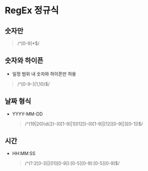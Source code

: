 # RegEx 정규식

## 숫자만

> /^[0-9]\*\$/

## 숫자와 하이픈

- 일정 범위 내 숫자와 하이픈만 허용

> /^[0-9-]{1,10}\$/

## 날짜 형식

- YYYY-MM-DD
  > /^(19|20)\d{2}-(0[1-9]|1[012])-(0[1-9]|[12][0-9]|3[0-1])\$/

## 시간

- HH:MM:SS
  > /^(?:2[0-3]|[01][0-9]):[0-5][0-9]:[0-5][0-9]\$/
